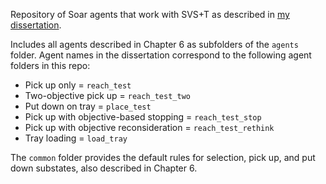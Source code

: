 Repository of Soar agents that work with SVS+T as described in [my dissertation](https://deepblue.lib.umich.edu/handle/2027.42/194610).

Includes all agents described in Chapter 6 as subfolders of the `agents` folder. Agent names in the dissertation correspond to the following agent folders in this repo:
- Pick up only = `reach_test`
- Two-objective pick up = `reach_test_two`
- Put down on tray = `place_test`
- Pick up with objective-based stopping = `reach_test_stop`
- Pick up with objective reconsideration = `reach_test_rethink`
- Tray loading = `load_tray`

The `common` folder provides the default rules for selection, pick up, and put down substates, also described in Chapter 6.